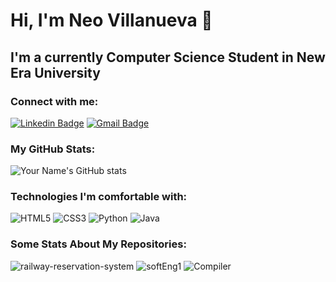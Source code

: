 # Hi, I'm Neo Villanueva 👋

## I'm a currently Computer Science Student in New Era University

### Connect with me:
[![Linkedin Badge](https://img.shields.io/badge/-LinkedIn-blue?style=flat-square&logo=Linkedin&logoColor=white&link=https://www.linkedin.com/in/neo-alaric-villanueva-888527291/)](https://www.linkedin.com/in/neo-alaric-villanueva-888527291/)
[![Gmail Badge](https://img.shields.io/badge/-Gmail-c14438?style=flat-square&logo=Gmail&logoColor=white&link=mailto:neoalaric.villanueva@gmail.com)](mailto:neoalaric.villanueva@gmail.com)

### My GitHub Stats:
![Your Name's GitHub stats](https://github-readme-stats.vercel.app/api?username=neoalaricv&count_private=true&show_icons=true&theme=tokyonight)

### Technologies I'm comfortable with:
![HTML5](https://img.shields.io/badge/-HTML5-E34F26?style=flat-square&logo=html5&logoColor=white)
![CSS3](https://img.shields.io/badge/-CSS3-1572B6?style=flat-square&logo=css3)
![Python](https://img.shields.io/badge/-Python-3776AB?style=flat-square&logo=python&logoColor=white)
![Java](https://img.shields.io/badge/-Java-007396?style=flat-square&logo=java&logoColor=white)

### Some Stats About My Repositories:
![railway-reservation-system](https://github-readme-stats.vercel.app/api/pin/?username=neoalaricv&repo=railway-reservation-system&theme=tokyonight)
![softEng1](https://github-readme-stats.vercel.app/api/pin/?username=neoalaricv&repo=softEng1&theme=tokyonight)
![Compiler](https://github-readme-stats.vercel.app/api/pin/?username=neoalaricv&repo=Compiler&theme=tokyonight)

